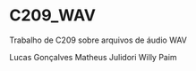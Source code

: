 # C209_WAV
Trabalho de C209 sobre arquivos de áudio WAV

Lucas Gonçalves
Matheus Julidori
Willy Paim
